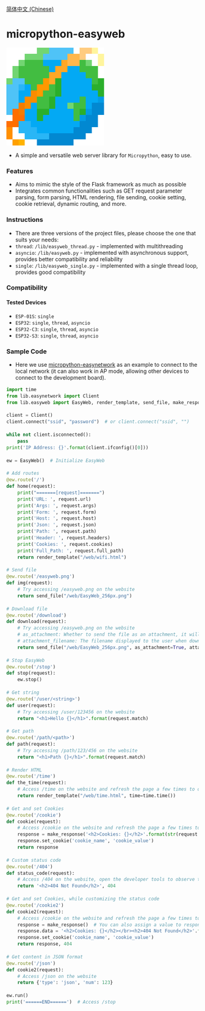 [简体中文 (Chinese)](./README.ZH-CN.md)
# micropython-easyweb

![EasyWeb](./web/EasyWeb_256px.png)
- A simple and versatile web server library for `Micropython`, easy to use.

### Features
- Aims to mimic the style of the Flask framework as much as possible
- Integrates common functionalities such as GET request parameter parsing, form parsing, HTML rendering, file sending, cookie setting, cookie retrieval, dynamic routing, and more.

### Instructions
- There are three versions of the project files, please choose the one that suits your needs:
- `thread`: `/lib/easyweb_thread.py` - implemented with multithreading
- `asyncio`: `/lib/easyweb.py` - implemented with asynchronous support, provides better compatibility and reliability
- `single`: `/lib/easyweb_single.py` - implemented with a single thread loop, provides good compatibility

### Compatibility
#### Tested Devices
- `ESP-01S`: `single`
- `ESP32`: `single`, `thread`, `asyncio`
- `ESP32-C3`: `single`, `thread`, `asyncio`
- `ESP32-S3`: `single`, `thread`, `asyncio`

### Sample Code
- Here we use [micropython-easynetwork](https://github.com/funnygeeker/micropython-easynetwork) as an example to connect to the local network (it can also work in AP mode, allowing other devices to connect to the development board).
```python
import time
from lib.easynetwork import Client
from lib.easyweb import EasyWeb, render_template, send_file, make_response

client = Client()
client.connect("ssid", "password")  # or client.connect("ssid", "")

while not client.isconnected():
    pass
print('IP Address: {}'.format(client.ifconfig()[0]))

ew = EasyWeb()  # Initialize EasyWeb

# Add routes
@ew.route('/')
def home(request):
    print("=======[request]=======")
    print('URL: ', request.url)
    print('Args: ', request.args)
    print('Form: ', request.form)
    print('Host: ', request.host)
    print('Json: ', request.json)
    print('Path: ', request.path)
    print('Header: ', request.headers)
    print('Cookies: ', request.cookies)
    print('Full_Path: ', request.full_path)
    return render_template("/web/wifi.html")

# Send file
@ew.route('/easyweb.png')
def img(request):
    # Try accessing /easyweb.png on the website
    return send_file("/web/EasyWeb_256px.png")

# Download file
@ew.route('/download')
def download(request):
    # Try accessing /easyweb.png on the website
    # as_attachment: Whether to send the file as an attachment, it will be downloaded when sent as an attachment
    # attachment_filename: The filename displayed to the user when downloading. If not provided, the original filename will be used
    return send_file("/web/EasyWeb_256px.png", as_attachment=True, attachment_filename='easyweb.png')

# Stop EasyWeb
@ew.route('/stop')
def stop(request):
    ew.stop()

# Get string
@ew.route('/user/<string>')
def user(request):
    # Try accessing /user/123456 on the website
    return "<h1>Hello {}</h1>".format(request.match)

# Get path
@ew.route('/path/<path>')
def path(request):
    # Try accessing /path/123/456 on the website
    return "<h1>Path {}</h1>".format(request.match)

# Render HTML
@ew.route('/time')
def the_time(request):
    # Access /time on the website and refresh the page a few times to observe the changes on the webpage
    return render_template("/web/time.html", time=time.time())

# Get and set Cookies
@ew.route('/cookie')
def cookie(request):
    # Access /cookie on the website and refresh the page a few times to observe the changes on the webpage
    response = make_response('<h2>Cookies: {}</h2>'.format(str(request.cookies)))
    response.set_cookie('cookie_name', 'cookie_value')
    return response

# Custom status code
@ew.route('/404')
def status_code(request):
    # Access /404 on the website, open the developer tools to observe the status code
    return '<h2>404 Not Found</h2>', 404

# Get and set Cookies, while customizing the status code
@ew.route('/cookie2')
def cookie2(request):
    # Access /cookie on the website and refresh the page a few times to observe the changes on the webpage
    response = make_response()  # You can also assign a value to response.data later instead of initializing it during initialization
    response.data = '<h2>Cookies: {}</h2></br><h2>404 Not Found</h2>'.format(str(request.cookies))
    response.set_cookie('cookie_name', 'cookie_value')
    return response, 404

# Get content in JSON format
@ew.route('/json')
def cookie2(request):
    # Access /json on the website
    return {'type': 'json', 'num': 123}

ew.run()
print('======END======')  # Access /stop
```